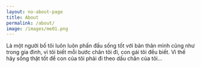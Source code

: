 ```yaml
---
layout: no-about-page
title: About
permalink: /about/
image: /images/me01.png
---
```


Là một người bố tôi luôn luôn phấn đấu sống tốt với bản thân mình cũng như trong gia đình, vì tôi biết mỗi bước chân tôi đi, con gái tôi đều biết. Vì thế hãy sống thật tốt để con của tôi phải đi theo dấu chân của tôi...

